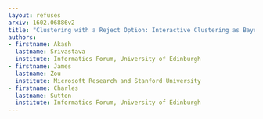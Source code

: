 ```yaml
---
layout: refuses
arxiv: 1602.06886v2
title: "Clustering with a Reject Option: Interactive Clustering as Bayesian Prior Elicitation"
authors:
- firstname: Akash
  lastname: Srivastava
  institute: Informatics Forum, University of Edinburgh
- firstname: James
  lastname: Zou
  institute: Microsoft Research and Stanford University
- firstname: Charles
  lastname: Sutton
  institute: Informatics Forum, University of Edinburgh
---
```

